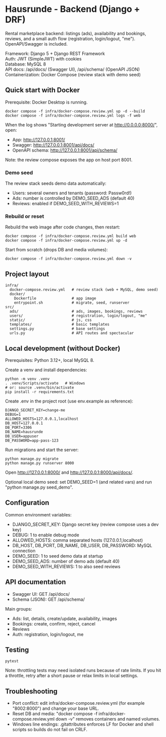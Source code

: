 # Hausrunde - Backend (Django + DRF)

Rental marketplace backend: listings (ads), availability and bookings, reviews, and a small auth flow (registration, login/logout, "me"). OpenAPI/Swagger is included.

Framework: Django 5 + Django REST Framework  
Auth: JWT (SimpleJWT) with cookies  
Database: MySQL 8  
API docs: /api/docs/ (Swagger UI), /api/schema/ (OpenAPI JSON)  
Containerization: Docker Compose (review stack with demo seed)

## Quick start with Docker

Prerequisite: Docker Desktop is running.

    docker compose -f infra/docker-compose.review.yml up -d --build
    docker compose -f infra/docker-compose.review.yml logs -f web

When the log shows "Starting development server at http://0.0.0.0:8000/", open:

- App: http://127.0.0.1:8001/
- Swagger: http://127.0.0.1:8001/api/docs/
- OpenAPI schema: http://127.0.0.1:8001/api/schema/

Note: the review compose exposes the app on host port 8001.

### Demo seed

The review stack seeds demo data automatically:

- Users: several owners and tenants (password: Passw0rd!)
- Ads: number is controlled by DEMO_SEED_ADS (default 40)
- Reviews: enabled if DEMO_SEED_WITH_REVIEWS=1

### Rebuild or reset

Rebuild the web image after code changes, then restart:

    docker compose -f infra/docker-compose.review.yml build web
    docker compose -f infra/docker-compose.review.yml up -d

Start from scratch (drops DB and media volumes):

    docker compose -f infra/docker-compose.review.yml down -v

## Project layout

    infra/
      docker-compose.review.yml   # review stack (web + MySQL, demo seed)
      docker/
        Dockerfile                # app image
        entrypoint.sh             # migrate, seed, runserver
    src/
      ads/                        # ads, images, bookings, reviews
      users/                      # registration, login/logout, "me"
      static/                     # js, css
      templates/                  # basic templates
      settings.py                 # base settings
      urls.py                     # API routes and spectacular

## Local development (without Docker)

Prerequisites: Python 3.12+, local MySQL 8.

Create a venv and install dependencies:

    python -m venv .venv
    . .venv/Scripts/activate   # Windows
    # or: source .venv/bin/activate
    pip install -r requirements.txt

Create .env in the project root (use env.example as reference):

    DJANGO_SECRET_KEY=change-me
    DEBUG=1
    ALLOWED_HOSTS=127.0.0.1,localhost
    DB_HOST=127.0.0.1
    DB_PORT=3306
    DB_NAME=hausrunde
    DB_USER=appuser
    DB_PASSWORD=app-pass-123

Run migrations and start the server:

    python manage.py migrate
    python manage.py runserver 8000

Open http://127.0.0.1:8000/ and http://127.0.0.1:8000/api/docs/.

Optional local demo seed: set DEMO_SEED=1 (and related vars) and run "python manage.py seed_demo".

## Configuration

Common environment variables:

- DJANGO_SECRET_KEY: Django secret key (review compose uses a dev key)
- DEBUG: 1 to enable debug mode
- ALLOWED_HOSTS: comma separated hosts (127.0.0.1,localhost)
- DB_HOST, DB_PORT, DB_NAME, DB_USER, DB_PASSWORD: MySQL connection
- DEMO_SEED: 1 to seed demo data at startup
- DEMO_SEED_ADS: number of demo ads (default 40)
- DEMO_SEED_WITH_REVIEWS: 1 to also seed reviews

## API documentation

- Swagger UI: GET /api/docs/
- Schema (JSON): GET /api/schema/

Main groups:

- Ads: list, details, create/update, availability, images
- Bookings: create, confirm, reject, cancel
- Reviews
- Auth: registration, login/logout, me

## Testing

    pytest

Note: throttling tests may need isolated runs because of rate limits. If you hit a throttle, retry after a short pause or relax limits in local settings.

## Troubleshooting

- Port conflict: edit infra/docker-compose.review.yml (for example "8002:8000") and change your base URL.
- Reset DB and media: "docker compose -f infra/docker-compose.review.yml down -v" removes containers and named volumes.
- Windows line endings: .gitattributes enforces LF for Docker and shell scripts so builds do not fail on CRLF.

